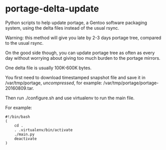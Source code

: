 portage-delta-update
=====================

Python scripts to help update portage, a Gentoo software packaging system,
using the delta files instead of the usual rsync.

Warning: this method will give you late by 2-3 days portage tree, compared
to the usual rsync.

On the good side though, you can update portage tree as often as every day
without worrying about giving too much burden to the portage mirrors.

One delta file is usually 100K-600K bytes.

You first need to download timestamped snapshot file and save it in
/var/tmp/portage, *uncompressed*, for example:
/var/tmp/portage/portage-20160809.tar.

Then run ./configure.sh and use virtualenv to run the main file.

For example:

    #!/bin/bash
    (
        cd .
        . .virtualenv/bin/activate
        ./main.py
        deactivate
    )
